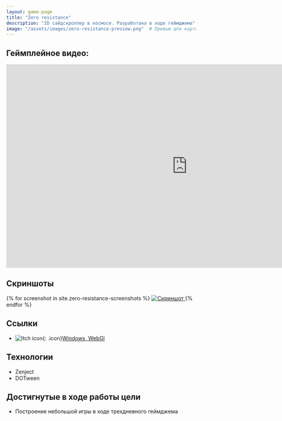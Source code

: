 ```yaml
---
layout: game-page
title: "Zero resistance"
description: "2D сайдскроллер в космосе. Разработана в ходе геймджема"
image: "/assets/images/zero-resistance-preview.png"  # Превью для карточки
---
```


## Геймплейное видео:
<iframe 
  width="960" 
  height="540" 
  src="https://www.youtube.com/embed/3abxonV4zNg" 
  frameborder="0" 
  allowfullscreen>
</iframe>

## Скриншоты
 <div class="gallery">
    {% for screenshot in site.zero-resistance-screenshots %}
  <a href="{{ screenshot.image | relative_url }}" data-lightbox="gallery" data-title="Скриншот">
        <img src="{{ screenshot.image | relative_url }}" alt="Скриншот" class="project-image">
    </a>
{% endfor %}
</div> 

<script src="https://cdnjs.cloudflare.com/ajax/libs/lightbox2/2.11.3/js/lightbox-plus-jquery.min.js"></script>
<script>
    // Инициализация с настройками
    lightbox.option({
        'resizeDuration': 200,
        'wrapAround': true,
        'fadeDuration': 200,
        'disableScrolling': false,
        'fitImagesInViewport': false,
        'maxWidth': 1280,
        'maxHeight': 720,
        'positionFromTop': 100
    })
</script>

## Ссылки  
- ![Itch icon](https://static.itch.io/images/itchio-textless-black.svg){: .icon}[Windows, WebGl](https://furyohfury.itch.io/zeroresistanceweb3)

## Технологии  
- Zenject
- DOTween

## Достигнутые в ходе работы цели
- Построение небольшой игры в ходе трехдневного геймджема